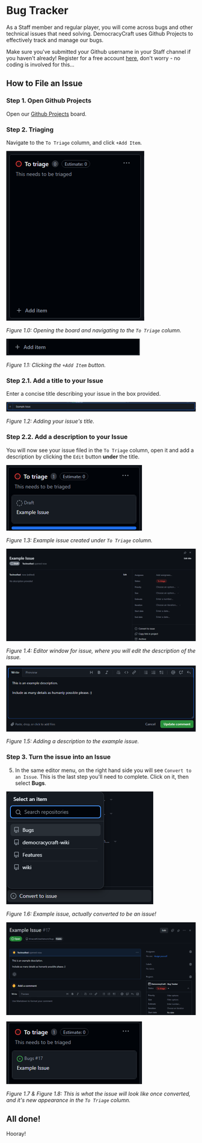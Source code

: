 # Bug Tracker
As a Staff member and regular player, you will come across bugs and other technical issues that need solving. DemocracyCraft uses Github Projects to effectively track and manage our bugs.

Make sure you've submitted your Github username in your Staff channel if you haven't already! Register for a free account [here](https://github.com), don't worry - no coding is involved for this...

## How to File an Issue

### Step 1. Open Github Projects
Open our [Github Projects](https://github.com/users/MinecraftCitiesNetwork/projects/2) board.

### Step 2. Triaging
Navigate to the ``To Triage`` column, and click ``+Add Item``.

![Figure 1.0](../../../static/img/staffing/filing-github-issues/figure-1.0.png)

*Figure 1.0: Opening the board and navigating to the ``To Triage`` column.*

![Figure 1.1](../../../static/img/staffing/filing-github-issues/figure-1.1.png)

*Figure 1.1: Clicking the ``+Add Item`` button.*

### Step 2.1. Add a title to your Issue 
Enter a concise title describing your issue in the box provided.

![Figure 1.2](../../../static/img/staffing/filing-github-issues/figure-1.2.png)

*Figure 1.2: Adding your issue's title.*

### Step 2.2. Add a description to your Issue 
You will now see your issue filed in the ``To Triage`` column, open it and add a description by clicking the ``Edit`` button **under** the title.

![Figure 1.3](../../../static/img/staffing/filing-github-issues/figure-1.3.png)

*Figure 1.3: Example issue created under ``To Triage`` column.*

![Figure 1.4](../../../static/img/staffing/filing-github-issues/figure-1.4.png)

*Figure 1.4: Editor window for issue, where you will edit the description of the issue.*

![Figure 1.5](../../../static/img/staffing/filing-github-issues/figure-1.5.png)

*Figure 1.5: Adding a description to the example issue.*

### Step 3. Turn the issue into an Issue
5. In the same editor menu, on the right hand side you will see ``Convert to an Issue``. This is the last step you'll need to complete. Click on it, then select **Bugs**.

![Figure 1.6](../../../static/img/staffing/filing-github-issues/figure-1.6.png)

*Figure 1.6: Example issue, actually converted to be an issue!*

![Figure 1.7](../../../static/img/staffing/filing-github-issues/figure-1.7.png)

![Figure 1.8](../../../static/img/staffing/filing-github-issues/figure-1.8.png)

*Figure 1.7 & Figure 1.8: This is what the issue will look like once converted, and it's new appearance in the ``To Triage`` column.*

## All done!
Hooray!